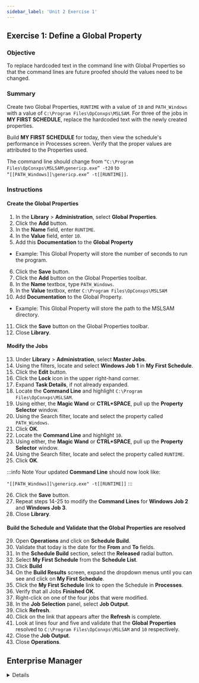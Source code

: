 ```yaml
---
sidebar_label: 'Unit 2 Exercise 1'
---
```


## Exercise 1: Define a Global Property

### Objective

To replace hardcoded text in the command line with Global Properties so that the command lines are future proofed should the values need to be changed.

### Summary

Create two Global Properties, ```RUNTIME``` with a value of ```10``` and ```PATH_Windows``` with a value of ```C:\Program Files\OpConxps\MSLSAM```. For three of the jobs in **MY FIRST SCHEDULE**, replace the hardcoded text with the newly created properties.

Build **MY FIRST SCHEDULE** for today, then view the schedule's performance in Processes screen. Verify that the proper values are attributed to the Properties used.

The command line should change from ```“C:\Program Files\OpConxps\MSLSAM\genericp.exe” -t20``` to ```“[[PATH_Windows]]\genericp.exe” -t[[RUNTIME]]```.

### Instructions

#### Create the Global Properties

1.	In the **Library** > **Administration**, select **Global Properties**. 
2.	Click the **Add** button. 
3.	In the **Name** field, enter ```RUNTIME```.
4.	In the **Value** field, enter ```10```.
5.	Add this **Documentation** to the **Global Property** 
  * Example: This Global Property will store the number of seconds to run the program.
6.	Click the **Save** button.
7.	Click the **Add** button on the Global Properties toolbar. 
8.	In the **Name** textbox, type ```PATH_Windows```.
9.	In the **Value** textbox, enter ```C:\Program Files\OpConxps\MSLSAM```
10.	Add **Documentation** to the Global Property. 
  * Example: This Global Property will store the path to the MSLSAM directory.
11.	Click the **Save** button on the Global Properties toolbar.
12.	Close **Library**.

#### Modify the Jobs

13.	Under **Library** > **Administration**, select **Master Jobs**.
14.	Using the filters, locate and select **Windows Job 1** in **My First Schedule**.
15. Click the **Edit** button.
16. Click the **Lock** icon in the upper right-hand corner.
17.	Expand **Task Details**, if not already expanded.
18. Locate the **Command Line** and highlight ```C:\Program Files\OpConxps\MSLSAM```.
19. Using either, the **Magic Wand** or **CTRL+SPACE**, pull up the **Property Selector** window.
20. Using the Search filter, locate and select the property called ```PATH_Windows```.
21. Click **OK**.
22. Locate the **Command Line** and highlight ```10```.
23. Using either, the **Magic Wand** or **CTRL+SPACE**, pull up the **Property Selector** window.
24. Using the Search filter, locate and select the property called ```RUNTIME```.
25. Click **OK**.

:::info Note
Your updated **Command Line** should now look like:

```"[[PATH_Windows]]\genericp.exe" -t[[RUNTIME]]```
:::

26.	Click the **Save** button.
27.	Repeat steps 14-25 to modify the **Command Lines** for **Windows Job 2** and **Windows Job 3**.
28. Close **Library**.

#### Build the Schedule and Validate that the Global Properties are resolved

29.	Open **Operations** and click on **Schedule Build**.
30. Validate that today is the date for the **From** and **To** fields.
31. In the **Schedule Build** section, select the **Released** radial button.
32. Select **My First Schedule** from the **Schedule List**.
33. Click **Build**
34.	On the **Build Results** screen, expand the dropdown menus until you can see and click on **My First Schedule**.
35.	Click the **My First Schedule** link to open the Schedule in **Processes**.
36.	Verify that all Jobs **Finished OK**.
37. Right-click on one of the four jobs that were modified.
38. In the **Job Selection** panel, select **Job Output**.
39. Click **Refresh**.
40. Click on the link that appears after the **Refresh** is complete.
41. Look at lines four and five and validate that the **Global Properties** resolved to ```C:\Program Files\OpConxps\MSLSAM``` and ```10``` respectively.
42. Close the **Job Output**.
43. Close **Operations**.

<!--
34.	Right-Click on **Windows Job 1**.
35.	Select **Job Information**.
36.	Click the **Configuration** tab.
37.	Click the **Token Replacement Values** row in the grid.
38.	Verify that the proper value was attributed to each Global Property in the Token Replacement Values row.
-->



## Enterprise Manager

<details>

<!--
<video width="320" height="240" controls>
  <source src="videobasic/U2E1.mp4" type="video/mp4"></source>
Your browser does not support the video tag.
</video>
-->

:::tip [Walkthrough Video - Unit 2 Exercise 1](../static/videobasic/U2E1.mp4)

:::

1.	Under the **Administration** topic, Double-Click on **Global Properties**. 
2.	Click the **Add** button on the Global Properties toolbar. 
3.	In the **Name** textbox, type ```RUNTIME```.
4.	Add this **Documentation** to the **Global Property**:
This Global Property will store the number of seconds to run the program.
5.	In the **Value** textbox, type ```10```.
  * **Do not check the Encrypted checkbox.**
6.	Click the **Save** button on the Global Properties toolbar.
7.	Click the **Add** button on the Global Properties toolbar. 
8.	In the **Name** textbox, type ```PATH_Windows```.
9.	Add Documentation to the Global Property.
10.	In the **Value** textbox, type:

```C:\Program Files\OpConxps\MSLSAM```

11.	Click the **Save** button on the Global Properties toolbar.
12.	Close the **Global Properties** tab.
13.	Under **Administration**, click on **Job Master**.
14.	In the **Schedule** drop-down list, select **My First Schedule**.
15.	In the **Job** drop-down list, select **Windows Job 1**.
16.	Update your command line to use the new properties in place of the hard-coded text.
Change the following:

```“C:\Program Files\OpConxps\MSLSAM\genericp.exe” –t20```  

to:

```“[[PATH_Windows]]\genericp.exe” –t[[RUNTIME]]```

17.	Click the **Save** button.
18.	Repeat for **Windows Job 2** through **Windows Job 4**.
19.	Close the **Job Master** tab.
20.	Open the **List** or **Matrix**.
21.	Navigate to the current date.
22.	Verify that **My First Schedule** has completed.  
  * **_If not, then we need to cancel all Jobs to close the Schedule_**.
23.	Open the **Schedule Build** screen.
24.	Select **My First Schedule** from the **Schedule Selection** box.
25.	Check the **Overwrite Existing Schedule** checkbox.
26.	Press the **Build** button.
27.	Click the **Released** radio button.
28.	Click the **OK** button.
29.	Close the **Build Schedules** screen.
30.	Open the **List** or **Matrix**.
31.	Navigate to the current date.
32.	Expand (if in the **List** view) or click (if in the **Matrix** view) **My First Schedule**.
33.	Verify that all Jobs **Finished OK**.
34.	Right-Click on **Windows Job 1**.
35.	Select **Job Information**.
36.	Click the **Configuration** tab.
37.	Click the **Token Replacement Values** row in the grid.
38.	Verify that the proper value was attributed to each Global Property in the Token Replacement Values row.
39.	Click **OK** and close the **List/Matrix** view.

</details>
